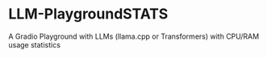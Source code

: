 # LLM-PlaygroundSTATS
A Gradio Playground with LLMs (llama.cpp or Transformers) with CPU/RAM usage statistics
